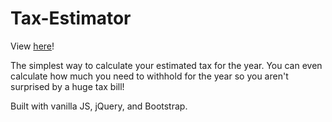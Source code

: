 # Tax-Estimator

View [here](https://codepen.io/nicholas-eveland/full/BaKJxQg)!

The simplest way to calculate your estimated tax for the year. You can even calculate how much you need to withhold for the year so you aren't surprised by a huge tax bill!

Built with vanilla JS, jQuery, and Bootstrap.

